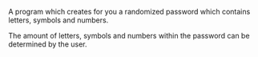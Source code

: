 A program which creates for you a randomized password which contains letters, symbols and numbers. 

The amount of letters, symbols and numbers within the password can be determined by the user. 
